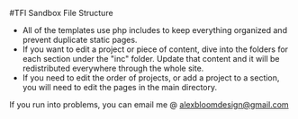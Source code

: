 #TFI Sandbox File Structure

- All of the templates use php includes to keep everything organized and prevent duplicate static pages.
- If you want to edit a project or piece of content, dive into the folders for each section under the "inc" folder. Update that content and it will be redistributed everywhere through the whole site.
- If you need to edit the order of projects, or add a project to a section, you will need to edit the pages in the main directory.

If you run into problems, you can email me @ alexbloomdesign@gmail.com
